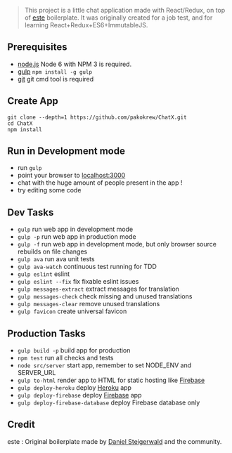 > This project is a little chat application made with React/Redux, on top of [este](https://github.com/este/este) boilerplate.
> It was originally created for a job test, and for learning React+Redux+ES6+ImmutableJS.

## Prerequisites

- [node.js](http://nodejs.org) Node 6 with NPM 3 is required.
- [gulp](http://gulpjs.com/) `npm install -g gulp`
- [git](https://git-scm.com/downloads) git cmd tool is required

## Create App

```shell
git clone --depth=1 https://github.com/pakokrew/ChatX.git
cd ChatX
npm install
```

## Run in Development mode

- run `gulp`
- point your browser to [localhost:3000](http://localhost:3000)
- chat with the huge amount of people present in the app !
- try editing some code

## Dev Tasks

- `gulp` run web app in development mode
- `gulp -p` run web app in production mode
- `gulp -f` run web app in development mode, but only browser source rebuilds on file changes
- `gulp ava` run ava unit tests
- `gulp ava-watch` continuous test running for TDD
- `gulp eslint` eslint
- `gulp eslint --fix` fix fixable eslint issues
- `gulp messages-extract` extract messages for translation
- `gulp messages-check` check missing and unused translations
- `gulp messages-clear` remove unused translations
- `gulp favicon` create universal favicon

## Production Tasks

- `gulp build -p` build app for production
- `npm test` run all checks and tests
- `node src/server` start app, remember to set NODE_ENV and SERVER_URL
- `gulp to-html` render app to HTML for static hosting like [Firebase](https://www.firebase.com/features.html#features-hosting)
- `gulp deploy-heroku` deploy [Heroku](https://www.heroku.com/) app
- `gulp deploy-firebase` deploy [Firebase](https://firebase.google.com/) app
- `gulp deploy-firebase-database` deploy Firebase database only

## Credit

este : Original boilerplate made by [Daniel Steigerwald](https://twitter.com/steida) and the community.
